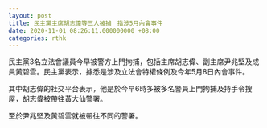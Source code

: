 ```yaml
---
layout: post
title: 民主黨主席胡志偉等三人被捕　指涉5月內會事件
date: 2020-11-01 08:26:11.000000000 +08:00
categories: rthk
---
```


民主黨3名立法會議員今早被警方上門拘捕，包括主席胡志偉、副主席尹兆堅及成員黃碧雲。民主黨表示，據悉是涉及立法會特權條例及今年5月8日內會事件。

其中胡志偉的社交平台表示，他是於今早6時多被多名警員上門拘捕及持手令搜屋，胡志偉被帶往黃大仙警署。

至於尹兆堅及黃碧雲就被帶往不同的警署。
